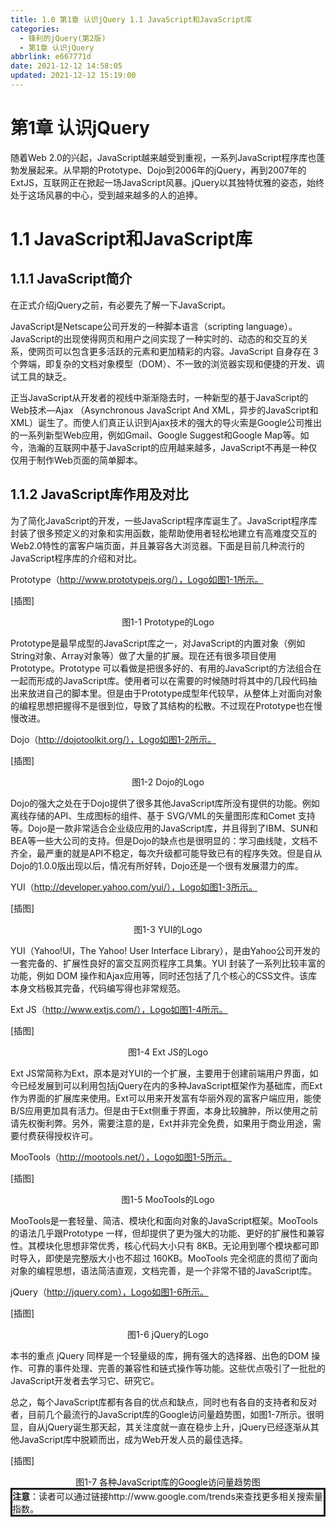 ```yaml
---
title: 1.0 第1章 认识jQuery 1.1 JavaScript和JavaScript库
categories: 
  - 锋利的jQuery(第2版)
  - 第1章 认识jQuery
abbrlink: e667771d
date: 2021-12-12 14:58:05
updated: 2021-12-12 15:19:00
---
```

# 第1章 认识jQuery
随着Web 2.0的兴起，JavaScript越来越受到重视，一系列JavaScript程序库也蓬勃发展起来。从早期的Prototype、Dojo到2006年的jQuery，再到2007年的ExtJS，互联网正在掀起一场JavaScript风暴。jQuery以其独特优雅的姿态，始终处于这场风暴的中心，受到越来越多的人的追捧。

# 1.1 JavaScript和JavaScript库
## 1.1.1 JavaScript简介
在正式介绍jQuery之前，有必要先了解一下JavaScript。

JavaScript是Netscape公司开发的一种脚本语言（scripting language）。JavaScript的出现使得网页和用户之间实现了一种实时的、动态的和交互的关系，使网页可以包含更多活跃的元素和更加精彩的内容。JavaScript 自身存在 3个弊端，即复杂的文档对象模型（DOM）、不一致的浏览器实现和便捷的开发、调试工具的缺乏。

正当JavaScript从开发者的视线中渐渐隐去时，一种新型的基于JavaScript的Web技术—Ajax （Asynchronous JavaScript And XML，异步的JavaScript和XML）诞生了。而使人们真正认识到Ajax技术的强大的导火索是Google公司推出的一系列新型Web应用，例如Gmail、Google Suggest和Google Map等。如今，浩瀚的互联网中基于JavaScript的应用越来越多，JavaScript不再是一种仅仅用于制作Web页面的简单脚本。

## 1.1.2 JavaScript库作用及对比
为了简化JavaScript的开发，一些JavaScript程序库诞生了。JavaScript程序库封装了很多预定义的对象和实用函数，能帮助使用者轻松地建立有高难度交互的Web2.0特性的富客户端页面，并且兼容各大浏览器。下面是目前几种流行的JavaScript程序库的介绍和对比。

Prototype（http://www.prototypejs.org/），Logo如图1-1所示。

[插图]

<center>图1-1 Prototype的Logo</center>

Prototype是最早成型的JavaScript库之一，对JavaScript的内置对象（例如String对象、Array对象等）做了大量的扩展。现在还有很多项目使用 Prototype。Prototype 可以看做是把很多好的、有用的JavaScript的方法组合在一起而形成的JavaScript库。使用者可以在需要的时候随时将其中的几段代码抽出来放进自己的脚本里。但是由于Prototype成型年代较早，从整体上对面向对象的编程思想把握得不是很到位，导致了其结构的松散。不过现在Prototype也在慢慢改进。

Dojo（http://dojotoolkit.org/），Logo如图1-2所示。

[插图]

<center>图1-2 Dojo的Logo</center>

Dojo的强大之处在于Dojo提供了很多其他JavaScript库所没有提供的功能。例如离线存储的API、生成图标的组件、基于 SVG/VML的矢量图形库和Comet 支持等。Dojo是一款非常适合企业级应用的JavaScript库，并且得到了IBM、SUN和BEA等一些大公司的支持。但是Dojo的缺点也是很明显的：学习曲线陡，文档不齐全，最严重的就是API不稳定，每次升级都可能导致已有的程序失效。但是自从Dojo的1.0.0版出现以后，情况有所好转，Dojo还是一个很有发展潜力的库。

YUI（http://developer.yahoo.com/yui/），Logo如图1-3所示。

[插图]

<center>图1-3 YUI的Logo</center>

YUI（Yahoo!UI，The Yahoo! User Interface Library），是由Yahoo公司开发的一套完备的、扩展性良好的富交互网页程序工具集。YUI 封装了一系列比较丰富的功能，例如 DOM 操作和Ajax应用等，同时还包括了几个核心的CSS文件。该库本身文档极其完备，代码编写得也非常规范。

Ext JS（http://www.extjs.com/），Logo如图1-4所示。

[插图]

<center>图1-4 Ext JS的Logo</center>

Ext JS常简称为Ext，原本是对YUI的一个扩展，主要用于创建前端用户界面，如今已经发展到可以利用包括jQuery在内的多种JavaScript框架作为基础库，而Ext作为界面的扩展库来使用。Ext可以用来开发富有华丽外观的富客户端应用，能使B/S应用更加具有活力。但是由于Ext侧重于界面，本身比较臃肿，所以使用之前请先权衡利弊。另外，需要注意的是，Ext并非完全免费，如果用于商业用途，需要付费获得授权许可。

MooTools（http://mootools.net/），Logo如图1-5所示。

[插图]

<center>图1-5 MooTools的Logo</center>

MooTools是一套轻量、简洁、模块化和面向对象的JavaScript框架。MooTools的语法几乎跟Prototype 一样，但却提供了更为强大的功能、更好的扩展性和兼容性。其模块化思想非常优秀，核心代码大小只有 8KB。无论用到哪个模块都可即时导入，即使是完整版大小也不超过 160KB。MooTools 完全彻底的贯彻了面向对象的编程思想，语法简洁直观，文档完善，是一个非常不错的JavaScript库。

jQuery（http://jquery.com），Logo如图1-6所示。

[插图]

<center>图1-6 jQuery的Logo</center>

本书的重点 jQuery 同样是一个轻量级的库，拥有强大的选择器、出色的DOM 操作、可靠的事件处理、完善的兼容性和链式操作等功能。这些优点吸引了一批批的JavaScript开发者去学习它、研究它。

总之，每个JavaScript库都有各自的优点和缺点，同时也有各自的支持者和反对者，目前几个最流行的JavaScript库的Google访问量趋势图，如图1-7所示。很明显，自从jQuery诞生那天起，其关注度就一直在稳步上升，jQuery已经逐渐从其他JavaScript库中脱颖而出，成为Web开发人员的最佳选择。

[插图]

<center>图1-7 各种JavaScript库的Google访问量趋势图</center>


<div style="border-style:solid;"><strong>注意</strong>：读者可以通过链接http://www.google.com/trends来查找更多相关搜索量指数。</div>
